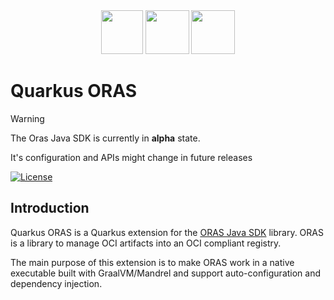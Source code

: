 <div align="center">
<img src="https://raw.githubusercontent.com/quarkiverse/.github/refs/heads/main/assets/images/quarkus.svg" width="67" height="70" >
<img src="https://raw.githubusercontent.com/quarkiverse/.github/refs/heads/main/assets/images/plus-sign.svg" height="70" >
<img src="https://oras.land/img/oras.svg" height="70" >
</div>

# Quarkus ORAS

> [!WARNING]
> The Oras Java SDK is currently in **alpha** state.
>
> It's configuration and APIs might change in future releases

[![License](https://img.shields.io/badge/License-Apache%202.0-blue.svg?style=flat-square)](https://opensource.org/licenses/Apache-2.0)

## Introduction

Quarkus ORAS is a Quarkus extension for the [ORAS Java SDK](https://github.com/oras-project/oras-java) library.
ORAS is a library to manage OCI artifacts into an OCI compliant registry.

The main purpose of this extension is to make ORAS work in a native executable built with GraalVM/Mandrel and support auto-configuration and dependency injection.
